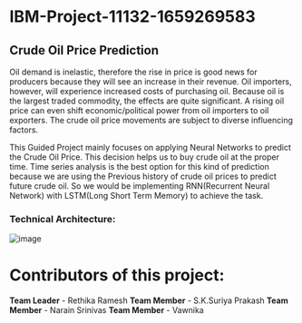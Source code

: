 # IBM-Project-11132-1659269583
## Crude Oil Price Prediction

Oil demand is inelastic, therefore the rise in price is good news for producers because they will see an increase in their revenue. Oil importers, however, will experience increased costs of purchasing oil. Because oil is the largest traded commodity, the effects are quite significant. A rising oil price can even shift economic/political power from oil importers to oil exporters. The crude oil price movements are subject to diverse influencing factors.

This Guided Project mainly focuses on applying Neural Networks to predict the Crude Oil Price. This decision helps us to buy crude oil at the proper time. Time series analysis is the best option for this kind of prediction because we are using the Previous history of crude oil prices to predict future crude oil. So we would be implementing RNN(Recurrent Neural Network) with LSTM(Long Short Term Memory) to achieve the task.

### Technical Architecture:

![image](https://user-images.githubusercontent.com/115720905/202737069-9a1b749a-db39-4ce3-932e-a9d8c8e5a122.png)


# Contributors of this project:

**Team Leader** - Rethika Ramesh
**Team Member** - S.K.Suriya Prakash
**Team Member** - Narain Srinivas
**Team Member** - Vawnika

